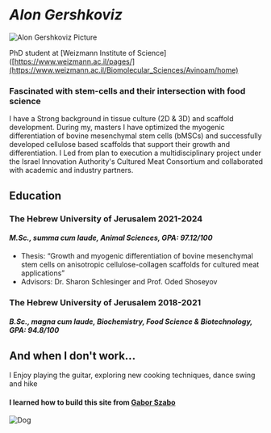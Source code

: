 # _Alon Gershkoviz_
![Alon Gershkoviz Picture](https://github.com/user-attachments/assets/002e6167-51d5-4c10-85a4-e4ddae8f6760)

PhD student at [Weizmann Institute of Science]([https://www.weizmann.ac.il/pages/](https://www.weizmann.ac.il/Biomolecular_Sciences/Avinoam/home)

### Fascinated with stem-cells and their intersection with food science 

I have a Strong background in tissue culture (2D & 3D) and scaffold development. During my, masters I have optimized the  myogenic differentiation of bovine mesenchymal stem cells (bMSCs) and successfully developed cellulose based scaffolds that support their growth and differentiation. I Led from plan to execution a multidisciplinary project under the Israel Innovation Authority's Cultured Meat Consortium  and collaborated with academic and industry partners.

## **Education**
### The Hebrew University of Jerusalem 2021-2024
#### *M.Sc., summa cum laude, Animal Sciences, GPA: 97.12/100*
* Thesis: “Growth and myogenic differentiation of bovine mesenchymal stem cells on anisotropic cellulose-collagen scaffolds for cultured meat applications”
* Advisors: Dr. Sharon Schlesinger and Prof. Oded Shoseyov

### The Hebrew University of Jerusalem 2018-2021
#### *B.Sc., magna cum laude, Biochemistry, Food Science & Biotechnology, GPA: 94.8/100*

## **And when I don't work...**
I Enjoy playing the guitar, exploring new cooking techniques, dance swing and hike

#### I learned how to build this site from [Gabor Szabo](https://szabgab.com/)

![Dog](https://encrypted-tbn0.gstatic.com/images?q=tbn:ANd9GcTwyXeKDN29AmZgZPLS7n0Bepe8QmVappBwZCeA3XWEbWNdiDFB)
